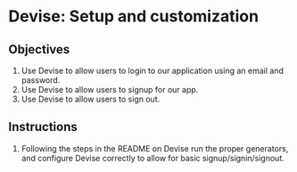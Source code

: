 # Devise: Setup and customization

## Objectives

1. Use Devise to allow users to login to our application using an email and password. 
2. Use Devise to allow users to signup for our app.
3. Use Devise to allow users to sign out.

## Instructions

1. Following the steps in the README on Devise run the proper generators, and configure Devise correctly to allow for basic signup/signin/signout.

[Devise]: https://github.com/plataformatec/devise
